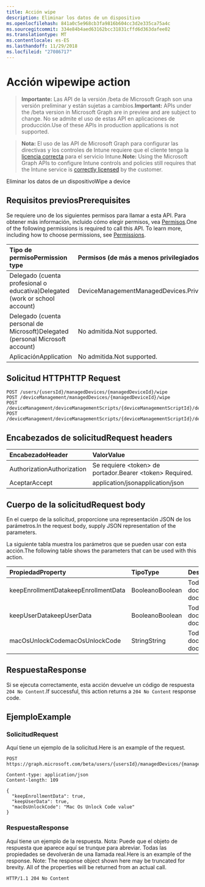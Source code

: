 ```yaml
---
title: Acción wipe
description: Eliminar los datos de un dispositivo
ms.openlocfilehash: 841a0c5e968cb3fa9816b604cc3d2e335ca75a4c
ms.sourcegitcommit: 334e84b4aed63162bcc31831cffd6d363dafee02
ms.translationtype: MT
ms.contentlocale: es-ES
ms.lasthandoff: 11/29/2018
ms.locfileid: "27086717"
---
```

# <a name="wipe-action"></a><span data-ttu-id="ab18a-103">Acción wipe</span><span class="sxs-lookup"><span data-stu-id="ab18a-103">wipe action</span></span>

> <span data-ttu-id="ab18a-104">**Importante:** Las API de la versión /beta de Microsoft Graph son una versión preliminar y están sujetas a cambios.</span><span class="sxs-lookup"><span data-stu-id="ab18a-104">**Important:** APIs under the /beta version in Microsoft Graph are in preview and are subject to change.</span></span> <span data-ttu-id="ab18a-105">No se admite el uso de estas API en aplicaciones de producción.</span><span class="sxs-lookup"><span data-stu-id="ab18a-105">Use of these APIs in production applications is not supported.</span></span>

> <span data-ttu-id="ab18a-106">**Nota:** El uso de las API de Microsoft Graph para configurar las directivas y los controles de Intune requiere que el cliente tenga la [licencia correcta](https://go.microsoft.com/fwlink/?linkid=839381) para el servicio Intune.</span><span class="sxs-lookup"><span data-stu-id="ab18a-106">**Note:** Using the Microsoft Graph APIs to configure Intune controls and policies still requires that the Intune service is [correctly licensed](https://go.microsoft.com/fwlink/?linkid=839381) by the customer.</span></span>

<span data-ttu-id="ab18a-107">Eliminar los datos de un dispositivo</span><span class="sxs-lookup"><span data-stu-id="ab18a-107">Wipe a device</span></span>
## <a name="prerequisites"></a><span data-ttu-id="ab18a-108">Requisitos previos</span><span class="sxs-lookup"><span data-stu-id="ab18a-108">Prerequisites</span></span>
<span data-ttu-id="ab18a-p102">Se requiere uno de los siguientes permisos para llamar a esta API. Para obtener más información, incluido cómo elegir permisos, vea [Permisos](/graph/permissions-reference).</span><span class="sxs-lookup"><span data-stu-id="ab18a-p102">One of the following permissions is required to call this API. To learn more, including how to choose permissions, see [Permissions](/graph/permissions-reference).</span></span>

|<span data-ttu-id="ab18a-111">Tipo de permiso</span><span class="sxs-lookup"><span data-stu-id="ab18a-111">Permission type</span></span>|<span data-ttu-id="ab18a-112">Permisos (de más a menos privilegiados)</span><span class="sxs-lookup"><span data-stu-id="ab18a-112">Permissions (from most to least privileged)</span></span>|
|:---|:---|
|<span data-ttu-id="ab18a-113">Delegado (cuenta profesional o educativa)</span><span class="sxs-lookup"><span data-stu-id="ab18a-113">Delegated (work or school account)</span></span>|<span data-ttu-id="ab18a-114">DeviceManagementManagedDevices.PriviligedOperation.All</span><span class="sxs-lookup"><span data-stu-id="ab18a-114">DeviceManagementManagedDevices.PriviligedOperation.All</span></span>|
|<span data-ttu-id="ab18a-115">Delegado (cuenta personal de Microsoft)</span><span class="sxs-lookup"><span data-stu-id="ab18a-115">Delegated (personal Microsoft account)</span></span>|<span data-ttu-id="ab18a-116">No admitida.</span><span class="sxs-lookup"><span data-stu-id="ab18a-116">Not supported.</span></span>|
|<span data-ttu-id="ab18a-117">Aplicación</span><span class="sxs-lookup"><span data-stu-id="ab18a-117">Application</span></span>|<span data-ttu-id="ab18a-118">No admitida.</span><span class="sxs-lookup"><span data-stu-id="ab18a-118">Not supported.</span></span>|

## <a name="http-request"></a><span data-ttu-id="ab18a-119">Solicitud HTTP</span><span class="sxs-lookup"><span data-stu-id="ab18a-119">HTTP Request</span></span>
<!-- {
  "blockType": "ignored"
}
-->
``` http
POST /users/{usersId}/managedDevices/{managedDeviceId}/wipe
POST /deviceManagement/managedDevices/{managedDeviceId}/wipe
POST /deviceManagement/deviceManagementScripts/{deviceManagementScriptId}/deviceRunStates/{deviceManagementScriptDeviceStateId}/managedDevice/wipe
POST /deviceManagement/deviceManagementScripts/{deviceManagementScriptId}/deviceRunStates/{deviceManagementScriptDeviceStateId}/managedDevice/detectedApps/{detectedAppId}/managedDevices/{managedDeviceId}/wipe
```

## <a name="request-headers"></a><span data-ttu-id="ab18a-120">Encabezados de solicitud</span><span class="sxs-lookup"><span data-stu-id="ab18a-120">Request headers</span></span>
|<span data-ttu-id="ab18a-121">Encabezado</span><span class="sxs-lookup"><span data-stu-id="ab18a-121">Header</span></span>|<span data-ttu-id="ab18a-122">Valor</span><span class="sxs-lookup"><span data-stu-id="ab18a-122">Value</span></span>|
|:---|:---|
|<span data-ttu-id="ab18a-123">Authorization</span><span class="sxs-lookup"><span data-stu-id="ab18a-123">Authorization</span></span>|<span data-ttu-id="ab18a-124">Se requiere &lt;token&gt; de portador.</span><span class="sxs-lookup"><span data-stu-id="ab18a-124">Bearer &lt;token&gt; Required.</span></span>|
|<span data-ttu-id="ab18a-125">Aceptar</span><span class="sxs-lookup"><span data-stu-id="ab18a-125">Accept</span></span>|<span data-ttu-id="ab18a-126">application/json</span><span class="sxs-lookup"><span data-stu-id="ab18a-126">application/json</span></span>|

## <a name="request-body"></a><span data-ttu-id="ab18a-127">Cuerpo de la solicitud</span><span class="sxs-lookup"><span data-stu-id="ab18a-127">Request body</span></span>
<span data-ttu-id="ab18a-128">En el cuerpo de la solicitud, proporcione una representación JSON de los parámetros.</span><span class="sxs-lookup"><span data-stu-id="ab18a-128">In the request body, supply JSON representation of the parameters.</span></span>

<span data-ttu-id="ab18a-129">La siguiente tabla muestra los parámetros que se pueden usar con esta acción.</span><span class="sxs-lookup"><span data-stu-id="ab18a-129">The following table shows the parameters that can be used with this action.</span></span>

|<span data-ttu-id="ab18a-130">Propiedad</span><span class="sxs-lookup"><span data-stu-id="ab18a-130">Property</span></span>|<span data-ttu-id="ab18a-131">Tipo</span><span class="sxs-lookup"><span data-stu-id="ab18a-131">Type</span></span>|<span data-ttu-id="ab18a-132">Descripción</span><span class="sxs-lookup"><span data-stu-id="ab18a-132">Description</span></span>|
|:---|:---|:---|
|<span data-ttu-id="ab18a-133">keepEnrollmentData</span><span class="sxs-lookup"><span data-stu-id="ab18a-133">keepEnrollmentData</span></span>|<span data-ttu-id="ab18a-134">Booleano</span><span class="sxs-lookup"><span data-stu-id="ab18a-134">Boolean</span></span>|<span data-ttu-id="ab18a-135">Todavía no documentado</span><span class="sxs-lookup"><span data-stu-id="ab18a-135">Not yet documented</span></span>|
|<span data-ttu-id="ab18a-136">keepUserData</span><span class="sxs-lookup"><span data-stu-id="ab18a-136">keepUserData</span></span>|<span data-ttu-id="ab18a-137">Booleano</span><span class="sxs-lookup"><span data-stu-id="ab18a-137">Boolean</span></span>|<span data-ttu-id="ab18a-138">Todavía no documentado</span><span class="sxs-lookup"><span data-stu-id="ab18a-138">Not yet documented</span></span>|
|<span data-ttu-id="ab18a-139">macOsUnlockCode</span><span class="sxs-lookup"><span data-stu-id="ab18a-139">macOsUnlockCode</span></span>|<span data-ttu-id="ab18a-140">String</span><span class="sxs-lookup"><span data-stu-id="ab18a-140">String</span></span>|<span data-ttu-id="ab18a-141">Todavía no documentado</span><span class="sxs-lookup"><span data-stu-id="ab18a-141">Not yet documented</span></span>|



## <a name="response"></a><span data-ttu-id="ab18a-142">Respuesta</span><span class="sxs-lookup"><span data-stu-id="ab18a-142">Response</span></span>
<span data-ttu-id="ab18a-143">Si se ejecuta correctamente, esta acción devuelve un código de respuesta `204 No Content`.</span><span class="sxs-lookup"><span data-stu-id="ab18a-143">If successful, this action returns a `204 No Content` response code.</span></span>

## <a name="example"></a><span data-ttu-id="ab18a-144">Ejemplo</span><span class="sxs-lookup"><span data-stu-id="ab18a-144">Example</span></span>
### <a name="request"></a><span data-ttu-id="ab18a-145">Solicitud</span><span class="sxs-lookup"><span data-stu-id="ab18a-145">Request</span></span>
<span data-ttu-id="ab18a-146">Aquí tiene un ejemplo de la solicitud.</span><span class="sxs-lookup"><span data-stu-id="ab18a-146">Here is an example of the request.</span></span>
``` http
POST https://graph.microsoft.com/beta/users/{usersId}/managedDevices/{managedDeviceId}/wipe

Content-type: application/json
Content-length: 109

{
  "keepEnrollmentData": true,
  "keepUserData": true,
  "macOsUnlockCode": "Mac Os Unlock Code value"
}
```

### <a name="response"></a><span data-ttu-id="ab18a-147">Respuesta</span><span class="sxs-lookup"><span data-stu-id="ab18a-147">Response</span></span>
<span data-ttu-id="ab18a-p103">Aquí tiene un ejemplo de la respuesta. Nota: Puede que el objeto de respuesta que aparece aquí se trunque para abreviar. Todas las propiedades se devolverán de una llamada real.</span><span class="sxs-lookup"><span data-stu-id="ab18a-p103">Here is an example of the response. Note: The response object shown here may be truncated for brevity. All of the properties will be returned from an actual call.</span></span>
``` http
HTTP/1.1 204 No Content
```





